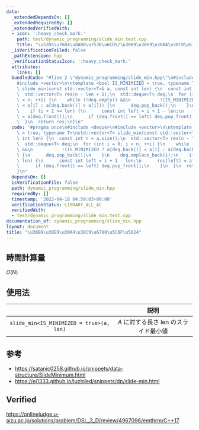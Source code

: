 ```yaml
---
data:
  _extendedDependsOn: []
  _extendedRequiredBy: []
  _extendedVerifiedWith:
  - icon: ':heavy_check_mark:'
    path: test/dynamic_programming/slide_min.test.cpp
    title: "\u52D5\u7684\u8A08\u753B\u6CD5/\u30B9\u30E9\u30A4\u30C9\u6700\u5C0F\u5024"
  _isVerificationFailed: false
  _pathExtension: hpp
  _verificationStatusIcon: ':heavy_check_mark:'
  attributes:
    links: []
  bundledCode: "#line 2 \"dynamic_programming/slide_min.hpp\"\n#include <deque>\n\
    #include <vector>\n\ntemplate <bool IS_MINIMIZED = true, typename T>\nstd::vector<T>\
    \ slide_min(const std::vector<T>& a, const int len) {\n  const int n = a.size();\n\
    \  std::vector<T> res(n - len + 1);\n  std::deque<T> deq;\n  for (int i = 0; i\
    \ < n; ++i) {\n    while (!deq.empty() &&\n           !(IS_MINIMIZED ? a[deq.back()]\
    \ < a[i] : a[deq.back()] > a[i])) {\n      deq.pop_back();\n    }\n    deq.emplace_back(i);\n\
    \    if (i + 1 >= len) {\n      const int left = i + 1 - len;\n      res[left]\
    \ = a[deq.front()];\n      if (deq.front() == left) deq.pop_front();\n    }\n\
    \  }\n  return res;\n}\n"
  code: "#pragma once\n#include <deque>\n#include <vector>\n\ntemplate <bool IS_MINIMIZED\
    \ = true, typename T>\nstd::vector<T> slide_min(const std::vector<T>& a, const\
    \ int len) {\n  const int n = a.size();\n  std::vector<T> res(n - len + 1);\n\
    \  std::deque<T> deq;\n  for (int i = 0; i < n; ++i) {\n    while (!deq.empty()\
    \ &&\n           !(IS_MINIMIZED ? a[deq.back()] < a[i] : a[deq.back()] > a[i]))\
    \ {\n      deq.pop_back();\n    }\n    deq.emplace_back(i);\n    if (i + 1 >=\
    \ len) {\n      const int left = i + 1 - len;\n      res[left] = a[deq.front()];\n\
    \      if (deq.front() == left) deq.pop_front();\n    }\n  }\n  return res;\n\
    }\n"
  dependsOn: []
  isVerificationFile: false
  path: dynamic_programming/slide_min.hpp
  requiredBy: []
  timestamp: '2022-04-18 04:59:03+09:00'
  verificationStatus: LIBRARY_ALL_AC
  verifiedWith:
  - test/dynamic_programming/slide_min.test.cpp
documentation_of: dynamic_programming/slide_min.hpp
layout: document
title: "\u30B9\u30E9\u30A4\u30C9\u6700\u5C0F\u5024"
---
```



## 時間計算量

$O(N)$


## 使用法

||説明|
|:--:|:--:|
|`slide_min<IS_MINIMIZED = true>(a, len)`|$A$ に対する長さ $\mathrm{len}$ のスライド最小値|


## 参考

- https://satanic0258.github.io/snippets/data-structure/SlideMinimum.html
- https://ei1333.github.io/luzhiled/snippets/dp/slide-min.html


## Verified

https://onlinejudge.u-aizu.ac.jp/solutions/problem/DSL_3_D/review/4967096/emthrm/C++17
